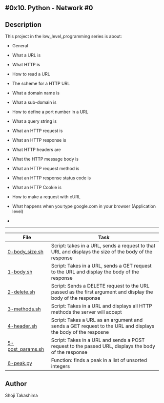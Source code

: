 #0x10. Python - Network #0
---
## Description

This project in the low_level_programming series is about:

* General

* What a URL is

* What HTTP is

* How to read a URL

* The scheme for a HTTP URL

* What a domain name is

* What a sub-domain is

* How to define a port number in a URL

* What a query string is

* What an HTTP request is

* What an HTTP response is

* What HTTP headers are

* What the HTTP message body is

* What an HTTP request method is

* What an HTTP response status code is

* What an HTTP Cookie is

* How to make a request with cURL

* What happens when you type google.com in your browser (Application level)

* 

---
File|Task
---|---
[0-body_size.sh](./0-body_size.sh) | Script: takes in a URL, sends a request to that URL and displays the size of the body of the response
[1-body.sh](./1-body.sh) | Script: Takes in a URL, sends a GET request to the URL and display the body of the response
[2-delete.sh](./2-delete.sh) | Script: Sends a DELETE request to the URL passed as the first argument and display the body of the response
[3-methods.sh](./3-methods.sh) | Script: Takes in a URL and displays all HTTP methods the server will accept
[4-header.sh](./4-header.sh) | Script: Takes a URL as an argument and sends a GET request to the URL and displays the body of the resposne
[5-post_params.sh](./5-post_params.sh) | Script: Takes in a URL and sends a POST request to the passed URL, displays the body of the response
[6-peak.py](./6-peak.py) | Function: finds a peak in a list of unsorted integers

## Author
 Shoji Takashima

